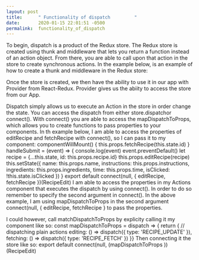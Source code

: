 ```yaml
---
layout: post
title:      " Functionality of dispatch			"
date:       2020-01-15 22:01:51 -0500
permalink:  functionality_of_dispatch
---
```


To begin, dispatch is a product of the Redux store. The Redux store is created using thunk and middleware that lets you return a function instead of an action object. From there, you are able to call upon that action in the store to create synchronous actions. In the example below, is an example of how to create a thunk and middleware in the Redux store:


Once the store is created, we then have the ability to use it in our app with Provider from React-Redux. Provider gives us the abiity to access the store from our App.


Dispatch simply allows us to execute an Action in the store in order change the state. You can access the dispatch from either store.dispatchor connect(). With connect() you are able to access the mapDispatchToProps, which allows you to create functions to pass properties to your components. In th example below, I am able to access the properties of editRecipe and fetchRecipe with connect(), so I can pass it to my component:
componentWillMount() {
    this.props.fetchRecipe(this.state.id)
}
handleSubmit = (event) => {
    console.log(event)
    event.preventDefault()
    let recipe = {...this.state, id: this.props.recipe.id}
    this.props.editRecipe(recipe)
    this.setState({
      name: this.props.name,
      instructions: this.props.instructions,
      ingredients: this.props.ingredients,
      time: this.props.time,
      isClicked: !this.state.isClicked
  })
}
export default connect(null, { editRecipe, fetchRecipe })(RecipeEdit)
I am able to access the properties in my Actions component that executes the dispatch by using connect(). In order to do so remember to specify the second argument in connect(). In the above example, I am using mapDispatchToProps in the second argument connect(null, { editRecipe, fetchRecipe } to pass the properties. 

I could however, call matchDispatchToProps by explicity calling it my component like so:
const mapDispatchToProps = dispatch => {
  return {
    // dispatching plain actions
    editing: () => dispatch({ type: 'RECIPE_UPDATE' }),
    fetching: () => dispatch({ type: 'RECIPE_FETCH' })
  }}
Then connecting it the store like so:
export default connect(null, (mapDispatchToProps ))(RecipeEdit)
		



